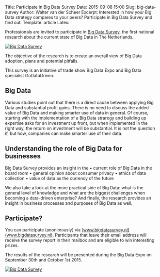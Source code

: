 Title: Participate in Big Data Survey
Date: 2015-09-08 15:00
Slug: big-data-survey
Author: Walter van der Scheer
Excerpt: Interested in how your Big Data strategy compares to your peers? Participate in Big Data Survey and find out.
Template: article
Latex:


<span class="lead">Professionals are invited to participate in [Big Data Survey](www.bigdatasurvey.nl), the first national research about the current state of Big Data in The Netherlands.</span>

[![Big Data Survey](/static/images/bigdatasurvey/bigdatasurvey-header-en.png)](www.bigdatasurvey.nl)

The objective of the research is to create an overall view of Big Data adoption, plans and potential pitfalls. 

This survey is an initiative of trade show Big Data Expo and Big Data specialist GoDataDriven. 

## Big Data
Various studies point out that there is a direct cause between applying Big Data and substantial profit gains. There is no need to discuss the added value of Big Data and making smarter use of data in general. Of course, starting with the implementation of a Big Data straregy and building up expertise asks for an investment up front, but when implemented in the right way, the return on investment will be substantial. It is not the question if, but how, companies can make smarter use of their data. 

## Understanding the role of Big Data for businesses
Big Data Survey provides an insight in the
•	current role of Big Data in the board room
•	general opinion about consumer privacy
•	ethics of data collection
•	value of data as the currency of the future

We also take a look at the more practical side of Big Data: what is the general level of knowledge and what are the biggest challenges when becoming a data-driven enterprise? And finally, the research provides an insight in business processes and purposes of Big Data as well.

## Participate?
You can participate (anonimously) via [www.bigdatasurvey.nl](www.bigdatasurvey.nl). Participants that leave their email address will receive the survey report in their mailbox and are eligible to win interesting prizes.

The results of the research will be presented during the Big Data Expo on September 30th and October 1st 2015.

[![Big Data Survey](/static/images/bigdatasurvey/bigdatasurvey-logo.png)](www.bigdatasurvey.nl)
